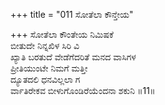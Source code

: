 +++
title = "011 ಸೋತೆಲಾ ಕೌನ್ತೇಯ"

+++
ಸೋತೆಲಾ ಕೌಂತೇಯ ನಿಮಿಷಕೆ   
ಬೀತುದೇ ನಿನ್ನಖಿಳ ಸಿರಿ ವಿ  
ಖ್ಯಾತಿ ಬರತುದೆ ವೇಡೆಗೆದರಿತೆ ಮನದ ವಾಸಿಗಳ  
ಪ್ರೀತಿಯುಂಟೇ ನಿಮಗೆ ಮತ್ತೀ  
ದ್ಯೂತದಲಿ ಧನವಿಲ್ಲಲಾ ಗ  
ರ್ವಾತಿರೇಕವ ಬೀಳುಗೊಂಡಿರೆಯೆಂದನಾ ಶಕುನಿ     ॥11॥